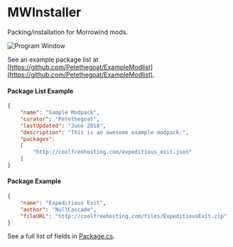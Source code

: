 # MWInstaller
Packing/installation for Morrowind mods.

![Program Window](https://i.imgur.com/cOOOOpU.png)

See an example package list at [https://github.com/Petethegoat/ExampleModlist](https://github.com/Petethegoat/ExampleModlist).

#### Package List Example
```json
{
	"name": "Sample Modpack",
	"curator": "Petethegoat",
	"lastUpdated": "June 2018",
	"description": "This is an awesome example modpack.",
	"packages":
	[
		"http://coolfreehosting.com/expeditious_exit.json"
	]
}
```

#### Package Example
```json
{
	"name": "Expeditious Exit",
	"author": "NullCascade",
	"fileURL": "http://coolfreehosting.com/files/ExpeditiousExit.zip"
}
```

See a full list of fields in [Package.cs](Package.cs).
